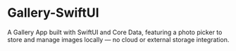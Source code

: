 # Gallery-SwiftUI
A Gallery App built with SwiftUI and Core Data, featuring a photo picker to store and manage images locally — no cloud or external storage integration.
